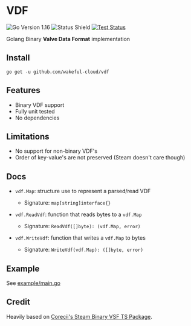# VDF
![Go Version 1.16](https://img.shields.io/badge/Go-1.16-007d9c?style=for-the-badge)
![Status Shield](https://img.shields.io/badge/status-release-brightgreen?style=for-the-badge)
[![Test Status](https://img.shields.io/github/workflow/status/wakeful-cloud/vdf/Tests?label=Tests&style=for-the-badge&logo=github-actions)](https://github.com/wakeful-cloud/vdf/actions)

Golang Binary **Valve Data Format** implementation

## Install
```console
go get -u github.com/wakeful-cloud/vdf
```

## Features
* Binary VDF support
* Fully unit tested
* No dependencies

## Limitations
* No support for non-binary VDF's
* Order of key-value's are not preserved (Steam doesn't care though)

## Docs

* `vdf.Map`: structure use to represent a parsed/read VDF
  * Signature: `map[string]interface{}`

* `vdf.ReadVdf`: function that reads bytes to a `vdf.Map`
  * Signature: `ReadVdf([]byte): (vdf.Map, error)`

* `vdf.WriteVdf`: function that writes a `vdf.Map` to bytes
  * Signature: `WriteVdf(vdf.Map): ([]byte, error)`

## Example
See [example/main.go](./example/main.go)

## Credit
Heavily based on [Corecii's Steam Binary VSF TS Package](https://github.com/Corecii/steam-binary-vdf-ts).